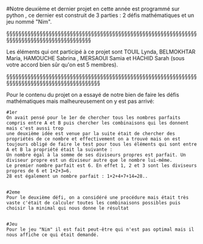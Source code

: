 #Notre deuxième et dernier  projet en cette année est programmé sur python , ce dernier est construit de 3 parties : 2 défis mathématiques et un jeu nommé "Nim".

§§§§§§§§§§§§§§§§§§§§§§§§§§§§§§§§§§§§§§§§§§§§§§§§§§§§§§§§§§§§§§§§§§§§§§§§§§§§§§§§§§§§§§§§§§§

Les éléments qui ont participé à ce projet sont TOUIL Lynda, BELMOKHTAR Maria, HAMOUCHE Sabrina , MERSAOUI Samia et HACHID Sarah (sous votre accord bien sûr qu'on est 5 membres).

§§§§§§§§§§§§§§§§§§§§§§§§§§§§§§§§§§§§§§§§§§§§§§§§§§§§§§§§§§§§§§§§§§§§§§§§§§§§§§§§§§§§§§§§§§§§§§

Pour le contenu du projet on a essayé de notre bien de faire les défis mathématiques mais malheureusement on y est pas arrivé:

~~~~~~~~~~~~~~~~~~~~~~~~~~~~~~~~~~~~~~~~~~~~~~~~~~~~~~~~~~~~~~~~~~~~~~~~~~~~~~~~~~~~~~~~~~~~~~~~~~~~~~~~~~~~~~~~~~~~~~~~
#1er
On avait pensé pour le 1er de chercher tous les nombres parfaits compris entre A et B puis chercher les combinaisons qui les donnent mais c'est aussi trop 
une deuxième idée est venue par la suite était de chercher des propriétés de ce nombre et effectivement on a trouvé mais on est toujours obligé de faire le test pour tous les éléments qui sont entre A et B la propriété était la suivante :
Un nombre égal à la somme de ses diviseurs propres est parfait. Un diviseur propre est un diviseur autre que le nombre lui-même.
Le premier nombre parfait est 6. En effet 1, 2 et 3 sont les diviseurs propres de 6 et 1+2+3=6.
28 est également un nombre parfait : 1+2+4+7+14=28..


#2eme
Pour le deuxième défi, on a considéré une procédure mais était très vaste c'était de calculer toutes les combinaisons possibles puis choisir la minimal qui nous donne le résultat


#Jeu
Pour le jeu "Nim" il est fait peut-être qui n'est pas optimal mais il nous affiche ce qui était demandé.
